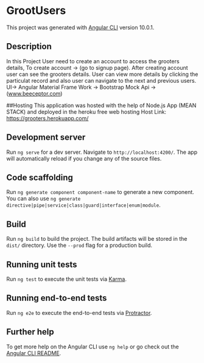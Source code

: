 # GrootUsers

This project was generated with [Angular CLI](https://github.com/angular/angular-cli) version 10.0.1.

## Description
In this Project User need to create an account to access the grooters details, To create account -> (go to signup page). After creating account user can see the grooters details. User can view more details by clicking the particulat record and also user can navigate to the next and previous users.
UI-> Angular Material
Frame Work -> Bootstrap
Mock Api -> (www.beeceptor.com)

##Hosting
This application was hosted with the help of Node.js App (MEAN STACK) and deployed in the heroku free web hosting
Host Link: https://grooters.herokuapp.com/

## Development server

Run `ng serve` for a dev server. Navigate to `http://localhost:4200/`. The app will automatically reload if you change any of the source files.

## Code scaffolding

Run `ng generate component component-name` to generate a new component. You can also use `ng generate directive|pipe|service|class|guard|interface|enum|module`.

## Build

Run `ng build` to build the project. The build artifacts will be stored in the `dist/` directory. Use the `--prod` flag for a production build.

## Running unit tests

Run `ng test` to execute the unit tests via [Karma](https://karma-runner.github.io).

## Running end-to-end tests

Run `ng e2e` to execute the end-to-end tests via [Protractor](http://www.protractortest.org/).

## Further help

To get more help on the Angular CLI use `ng help` or go check out the [Angular CLI README](https://github.com/angular/angular-cli/blob/master/README.md).
